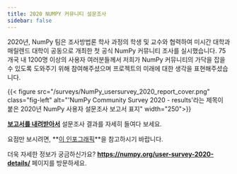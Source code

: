 ```yaml
---
title: 2020 NUMPY 커뮤니티 설문조사
sidebar: false
---
```


2020년, NumPy 팀은 조사방법론 학사 과정의 학생 및 교수와 협력하여 미시간 대학과 매릴렌드 대학이 공동으로 개최한 첫 공식 NumPy 커뮤니티 조사를 실시했습니다. 75개국 내 1200명 이상의 사용자 여러분들께서 저희가 NumPy 커뮤니티의 가닥을 잡을 수 있도록 도와주기 위해 참여해주셨으며 프로젝트의 미래에 대한 생각을 표현해주셨습니다.

{{< figure src="/surveys/NumPy_usersurvey_2020_report_cover.png" class="fig-left" alt="'NumPy Community Survey 2020 - results'라는 제목이 붙은 2020년 NumPy 사용자 설문조사 보고서 표지" width="250">}}

**[보고서를 내려받아서](/surveys/NumPy_usersurvey_2020_report.pdf)** 설문조사 결과를 자세히 들여다 보세요.


요점만 보시려면, **[이 인포그래픽](https://github.com/numpy/numpy-surveys/blob/master/images/2020NumPysurveyresults_community_infographic.pdf)**을 참고하시기 바랍니다.

더욱 자세한 정보가 궁금하신가요? **https://numpy.org/user-survey-2020-details/** 페이지를 방문하세요.

